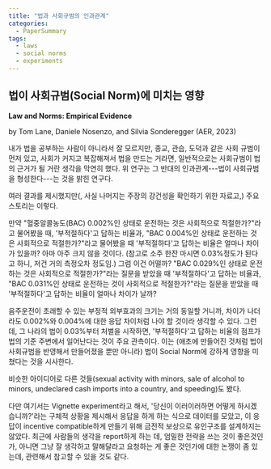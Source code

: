 ```yaml
---
title: "법과 사회규범의 인과관계"
categories:
  - PaperSummary
tags:
  - laws
  - social norms
  - experiments
--- 
```


## 법이 사회규범(Social Norm)에 미치는 영향

**Law and Norms: Empirical Evidence**

by Tom Lane, Daniele Nosenzo, and Silvia Sonderegger (AER, 2023)

<!--
A large theoretical literature argues laws exert a causal effect on norms, but empirical evidence remains scant. Using a novel identification strategy, we provide a compelling empirical test of this proposition. We use incentivized vignette experiments to directly measure social norms relating to actions subject to legal thresholds. Our large-scale experiments (n = 7,000) run in the United Kingdom, United States, and China show that laws can causally influence social norms. Results are robust across different samples and methods of measuring norms, and are consistent with a model of social image concerns where individuals care about the inferences others make about their underlying prosociality. 
-->

내가 법을 공부하는 사람이 아니라서 잘 모르지만, 종교, 관습, 도덕과 같은 사회 규범이 먼저 있고, 사회가 커지고 복잡해져서 법을 만드는 거라면, 일반적으로는 사회규범이 법의 근거가 될 거란 생각을 막연히 했다. 위 연구는 그 반대의 인과관계---법이 사회규범을 형성한다---는 것을 밝힌 연구다. 

여러 결과를 제시했지만(, 사실 나머지는 주장의 강건성을 확인하기 위한 자료고,) 주요 스토리는 이렇다. 

만약 "혈중알콜농도(BAC) 0.002%인 상태로 운전하는 것은 사회적으로 적절한가?"라고 물어봤을 때, '부적절하다'고 답하는 비율과, "BAC 0.004%인 상태로 운전하는 것은 사회적으로 적절한가?"라고 물어봤을 때 '부적절하다'고 답하는 비율은 얼마나 차이가 있을까? 아마 아주 크지 않을 것이다. (참고로 소주 한잔 마시면 0.03%정도가 된다고 하니, 저건 거의 측정오차 정도임.)
그럼 이건 어떨까? "BAC 0.029%인 상태로 운전하는 것은 사회적으로 적절한가?"라는 질문을 받았을 때 '부적절하다'고 답하는 비율과, "BAC 0.031%인 상태로 운전하는 것이 사회적으로 적절한가?"라는 질문을 받았을 때 '부적절하다'고 답하는 비율이 얼마나 차이가 날까?

음주운전이 초래할 수 있는 부정적 외부효과의 크기는 거의 동일할 거니까, 차이가 나더라도 0.002%와 0.004%에 대한 응답 차이처럼 나야 할 것이라 생각할 수 있다. 그런데, 그 나라의 법이 0.03%부터 처벌을 시작하면, '부적절하다'고 답하는 비율의 점프가 법의 기준 주변에서 일어난다는 것이 주요 관측이다. 이는 (애초에 만들어진 것처럼 법이 사회규범을 반영해서 만들어졌을 뿐만 아니라) 법이 Social Norm에 강하게 영향을 미쳤다는 것을 시사한다. 

비슷한 아이디어로 다른 것들(sexual activity with minors, sale of alcohol to minors, undeclared cash imports into a country, and speeding)도 봤다. 

다만 여기서는 Vignette experiment라고 해서, '당신이 이러이러하면 어떻게 하시겠습니까?'라는 구체적 상황을 제시해서 응답을 하게 하는 식으로 데이터를 모았고, 이 응답이 incentive compatible하게 만들기 위해 금전적 보상으로 유인구조를 설계하지는 않았다. 최근에 사람들의 생각을 report하게 하는 데, 엄밀한 전략을 쓰는 것이 좋은것인가, 아니면 그냥 잘 생각하고 말해달라고 요청하는 게 좋은 것인가에 대한 논쟁이 좀 있는데, 관련해서 참고할 수 있을 것도 같다.